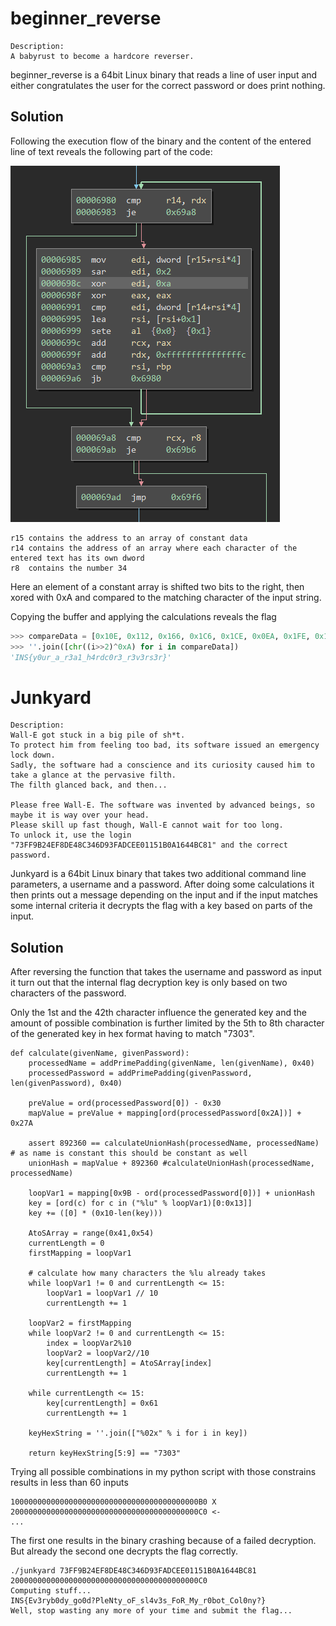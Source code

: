 # beginner_reverse

    Description:
    A babyrust to become a hardcore reverser.

beginner_reverse is a 64bit Linux binary that reads a line of user input and either congratulates the user for the correct password or does print nothing.

## Solution

Following the execution flow of the binary and the content of the entered line of text reveals the following part of the code:

![](beginner_reverse.PNG)

    r15 contains the address to an array of constant data
    r14 contains the address of an array where each character of the entered text has its own dword
    r8  contains the number 34
    
Here an element of a constant array is shifted two bits to the right, then xored with 0xA and compared to the matching character of the input string.


Copying the buffer and applying the calculations reveals the flag

```python
>>> compareData = [0x10E, 0x112, 0x166, 0x1C6, 0x1CE, 0x0EA, 0x1FE, 0x1E2, 0x156, 0x1AE, 0x156, 0x1E2, 0x0E6, 0x1AE, 0x0EE, 0x156, 0x18A, 0x0FA, 0x1E2, 0x1BA, 0x1A6, 0x0EA, 0x1E2, 0x0E6, 0x156, 0x1E2, 0x0E6, 0x1F2, 0x0E6, 0x1E2, 0x1E6, 0x0E6, 0x1e2, 0x1de]
>>> ''.join([chr((i>>2)^0xA) for i in compareData])
'INS{y0ur_a_r3a1_h4rdc0r3_r3v3rs3r}'
```


# Junkyard

    Description:
    Wall-E got stuck in a big pile of sh*t.
    To protect him from feeling too bad, its software issued an emergency lock down.
    Sadly, the software had a conscience and its curiosity caused him to take a glance at the pervasive filth.
    The filth glanced back, and then...

    Please free Wall-E. The software was invented by advanced beings, so maybe it is way over your head.
    Please skill up fast though, Wall-E cannot wait for too long.
    To unlock it, use the login "73FF9B24EF8DE48C346D93FADCEE01151B0A1644BC81" and the correct password.
    
Junkyard is a 64bit Linux binary that takes two additional command line parameters, a username and a password.
After doing some calculations it then prints out a message depending on the input and if the input matches some internal criteria it decrypts the flag with a key based on parts of the input.

## Solution

After reversing the function that takes the username and password as input it turn out that the internal flag decryption key is only based on two characters of the password.

Only the 1st and the 42th character influence the generated key and the amount of possible combination is further limited by the 5th to 8th character of the generated key in hex format having to match "7303".


```
def calculate(givenName, givenPassword):
    processedName = addPrimePadding(givenName, len(givenName), 0x40)
    processedPassword = addPrimePadding(givenPassword, len(givenPassword), 0x40)

    preValue = ord(processedPassword[0]) - 0x30
    mapValue = preValue + mapping[ord(processedPassword[0x2A])] + 0x27A

    assert 892360 == calculateUnionHash(processedName, processedName) # as name is constant this should be constant as well
    unionHash = mapValue + 892360 #calculateUnionHash(processedName, processedName)
    
    loopVar1 = mapping[0x9B - ord(processedPassword[0])] + unionHash
    key = [ord(c) for c in ("%lu" % loopVar1)[0:0x13]]
    key += ([0] * (0x10-len(key)))

    AtoSArray = range(0x41,0x54)
    currentLength = 0
    firstMapping = loopVar1

    # calculate how many characters the %lu already takes
    while loopVar1 != 0 and currentLength <= 15:
        loopVar1 = loopVar1 // 10
        currentLength += 1
        
    loopVar2 = firstMapping
    while loopVar2 != 0 and currentLength <= 15:
        index = loopVar2%10
        loopVar2 = loopVar2//10
        key[currentLength] = AtoSArray[index]
        currentLength += 1

    while currentLength <= 15:
        key[currentLength] = 0x61
        currentLength += 1

    keyHexString = ''.join(["%02x" % i for i in key])

    return keyHexString[5:9] == "7303"
```

Trying all possible combinations in my python script with those constrains results in less than 60 inputs

```
100000000000000000000000000000000000000000B0 X
200000000000000000000000000000000000000000C0 <-
...
```

The first one results in the binary crashing because of a failed decryption. But already the second one decrypts the flag correctly.

    ./junkyard 73FF9B24EF8DE48C346D93FADCEE01151B0A1644BC81 200000000000000000000000000000000000000000C0
    Computing stuff...
    INS{Ev3ryb0dy_go0d?PleNty_oF_sl4v3s_FoR_My_r0bot_Col0ny?}
    Well, stop wasting any more of your time and submit the flag...
